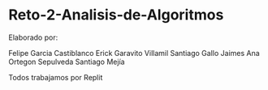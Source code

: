 # Reto-2-Analisis-de-Algoritmos

Elaborado por:

Felipe Garcia Castiblanco
Erick Garavito Villamil
Santiago Gallo Jaimes
Ana Ortegon Sepulveda
Santiago Mejía

Todos trabajamos por Replit
